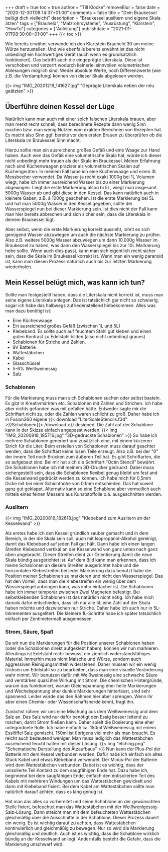 +++
draft = true
toc = true
author = "Till Klocke"
removeBlur = false
date = "2020-12-30T08:14:37+01:00"
comments = false
title = "Dein Braukessel belügt dich vielleicht"
description = "Braukessel auslitern und eigene Skala ätzen"
tags = ["Brauheld", "Malzrohrsysteme", "Ausrüstung", "Klarstein", "HowTo"]
categories = ["Anleitung"]
publishdate = "2021-01-01T08:30:00+01:00"
+++
{{< toc >}}  

Wie bereits erwähnt verwende ich den Klartstein Brauheld 30 um meine Würze herzustellen. Und wie
ebenfalls bereits erwähnt ist das nicht unbedingt ein hochwertiges Gerät (auch wenn es grundsätzlich
funktioniert). Das betrifft auch die eingeprägte Literskala. Diese ist verschoben und verzerrt wodurch
keinerlei sinnvollen volumetrischen Ablesungen möglich sind. Weder absolute Werte, noch Differenzwerte
(wie z.B. die Verdampfung) können von dieser Skala abgelesen werden.

{{< img "IMG_20201219_141627.jpg" "Geprägte Literskala neben der neu geätzten" >}}

## Überführe deinen Kessel der Lüge

Natürlich kann man auch mit einer solch falschen Literskala brauen, aber man merkt recht schnell,
dass berechnete Rezepte dann wenig Sinn machen bzw. man wenig Nutzen vom exakten Berechnen von Rezepten hat.
Es macht also Sinn ggf. bereits vor dem ersten Brauen zu überprüfen ob die Literskala im Braukessel Sinn macht.

Hierzu sollte man ein ausreichend großes Gefäß und eine Waage zur Hand haben. Auch wen das Gefäß eine
volumetrische Skala hat, würde ich dieser nicht unbedingt mehr trauen als der Skala im Braukessel. Meiner
Erfahrung nach sind Küchenwaagen präziser als volumetrischen Skalen auf Küchengeräten. In meinem Fall
habe ich eine Küchenwaage und einen 3L Messbecher verwendet. Da Wasser ja recht exakt 1000g bei 1L Volumen wiegt,
habe ich immer ausreichend Wasser bis zu einer Markierung abgewogen. Liegt die erste Markierung alsoo bi 5L,
wiegt man insgesamt 5000g Wasser ab und gibt diese in den Kessel. Das kann natürlich auch in kleinere Gaben, 
z.B. á 1000g geschehen.
Ist die erste Markierung bei 5L und hat man 5000g Wasser in den Kessel gegeben, sollte der Wasserspiegel
nun bei dieser Markierung sein. Ist dies nicht der Fall kann man hier bereits abbrechen und sich sicher sein,
dass die Literskala in deinem Braukessel lügt.

Aber selbst, wenn die erste Markierung korrekt aussieht, lohnt es sich genügend Wasser abzuwiegen um auch
die nächste Markierung zu prüfen. Also z.B. weitere 5000g Wasser abzuwiegen um dann 10.000g Wasser im
Braukessel zu haben, was dann den Wasserspiegel bis zur 10L Markierung hebe sollte. Wenn auch dies passt,
kann man sich eigentlich recht sicher sein, dass die Skala im Braukessel korrekt ist. Wenn man ein wenig
paranoid ist, kann man diesen Prozess natürlich auch bis zur letzten Markierung wiederholen.

## Mein Kessel belügt mich, was kann ich tun?

Sollte man festgestellt haben, dass die Literskala nicht korrekt ist, muss man seine eigene Literskala
anlegen. Das ist tatsächlich gar nicht so schwierig, sogar ich habe das halbwegs zufriedenstellend
hinbekommen. Alles was man dazu benötigt ist:

* Eine Küchenwaage
* Ein ausreichend großes Gefäß (zwischen 1L und 5L)
* Klebeband. Es sollte auch auf feuchtem Stahl gut kleben und einen guten Kontrast zu Edelstahl bilden (also nicht unbedingt graues)
* Schablonen für Striche und Zahlen.
* 9V Batterie
* Wattestäbchen
* Kabel
* Glasschüssel
* 5-6% Weißweinessig
* Salz

### Schablonen

Für die Markierung muss man sich Schablonen suchen oder selbst basteln. Es gibt in Kreativmärkten
etc. Schablonen mit Zahlen und Strichen. Ich habe aber nichts gefunden was mit gefallen hätte. Entweder
sagte mir die Schriftart nicht zu, oder die Zahlen waren schlicht zu groß. Daher habe ich in Fusion360
eigene {{< download "LiterScaleStencils.f3d" >}}Schablonen{{< /download >}} designed. Die Zahl auf der Schablone
kann in der Skizze einfach angepasst werden.
{{< img "IMG_20200818_185716.jpg" "3D-gedruckte Schablonen" >}}
So habe ich mehrere Schablonen generiert und zusätzlich eine, mit einem kürzeren Strich für die Liter.
Beim erstellen von Schablonen muss darauf geachtet werden, dass die Schriftart keine losen Teile erzeugt.
Also z.B. bei der "0" der innere Teil noch Brücken zum äußeren Teil hat. Es gibt Schriftarten, die so aufgebaut
sind. Bei mir hat sich die Schriftart "Octin Stencil" bewährt.
Die Schablonen habe ich mit meinem 3D-Drucker gedruckt. Dabei muss sichergestellt sein, dass die Schablonen flexibel
genug bleibt um fest and die Kesselwand gedrückt werden zu können. Ich habe mich für 0,5mm Dicke mit bei einer
Schichthöhe von 0,1mm entschieden. Das hat soweit ganz gut geklappt.
Alternativ kann so eine Schablone aber vermutlich auch mittels eines feinen Messers aus Kunststoffolie o.ä.
ausgeschnitten werden.

### Auslitern

{{< img "IMG_20200819_182618.jpg" "Klebeband zum Auslitern an der Kesselwand" >}}

Als erstes habe ich den Kessel gründlich sauber gemacht und in dem Bereich, in der die Skala sein soll,
auch mit Isopropanol-Alkohol gereinigt, damit das Klebeband auf jeden Fall gut hält.
Dann habe ich einen langen Streifen Klebeband vertikal an der Kesselwand von ganz unten nach ganz oben
angebracht. Dieser Streifen dient zur Orientierung damit die neue Skala bündig ausgerichtet ist.
Auf dem Bild kann man erkennen, dass ich meine Schablonen an diesem Streifen ausgerichtet habe und die
horizontalen Klebestreifen bei jeder Markierung dazu benutzt habe die Position meiner Schablonen zu markieren
und nicht den Wasserspiegel. Das hat den Vorteil, dass man die Klebestreifen ein wenig über dem Wasserspiegel
anbringen kann, was imho einfacher ist.
Die Schablonen habe ich immer temporär zwischen Zwei Magneten befestigt. Bei selbstklebenden Schablonen ist das
natürlich nicht nötig.
Ich habe mich damals dafür entschieden, dass ich nur alle 5L eine Zahl auf der Skala haben möchte und
dazwischen nur Striche. Daher habe ich auch nur in 5L-Inkrementen ausgelitert. Die kleinere 1L-Schritte
habe ich später tatsächlich einfach per Zentimetermaß ausgemessen. 

### Strom, Säure, Spaß

Da wir nun die Markierungen für die Position unserer Schablonen haben (oder die Schablonen direkt aufgeklebt
haben), können wir nun markieren. Allerdings ist Edelstahl rechr bewusst ein ziemlich widerstandsfähiges Material.
Immerhin muss nicht Maische und Würze, sondern auch aggressiven Reinigungsmitteln widerstehen. Daher müssen wir
ein wenig tricksen um Edelstahl so zu bearbeiten, dass man eine visuelle Veränderung wahr nimmt.
Wir benutzen dafür mit Weißweinessig eine schwache Säure und verstärken quasi ihre Wirkung mit Strom. Die chemischen
Hintergründe, warum das funktioniert, warum Gleichspannung eher helle Markierungen und Wechelspannung eher dunkle
Markierungen hinterlässt, sind sehr spannend. Leider würde das den Rahmen hier aber sprengen. Wenn ihr aber einen
Chemie- oder Wissenschaftsnerde kennt, fragt ihn.

Zunächst rühren wir uns eine Mischung aus dem Weißweinessig und dem Salz an. Das Salz wird nur dafür benötigt den
Essig besser leitend zu machen, damit Strom fließen kann. Daher spielt die Dosierung eine eher untegordnete Rolle.
Ich habe einfach ca. 150ml Weißweinessig mit einem Esslöffel Salz gemischt. 150ml ist übrigens viel mehr als man 
braucht. Es reicht auch bedeutend weniger. Man muss lediglich das Wattestäbchen ausreichend feucht halten mit dieser
Lösung. 
{{< img "etching.png" "Schematische Darstellung des Ätzaufbaus" >}}
Nun kann der Plus-Pol der Batterie mit dem Kessel verbunden werden. Dafür habe ich einfach ein altes Stück Kabel und
etwas Klebeband verwendet. Der Minus-Pol der Batterie wird dem Wattestäbchen verbunden. Dabei ist es wichtig, dass
der unisolierte Teil Kontakt zu dem saugfähigen Ende hat. Dazu habe ich, beginnend bei dem saugfähigen Ende,
einfach den entisolierten Teil des Kabels mit mehreren Windungen um das Wattestäbchen gewickelt und dann mit
Klebeband fixiert. Bei dem Kabel am Wattestäbchen sollte man natürlich darauf achten, dass es lang genug ist.

Hat man das alles so vorbereitet und seine Schablone an der gewünschten Stelle fixiert, befeuchtet man das Wattestäbchen
mit der Weißwenigessig-Salz-Lösung. Dann streicht man mit dem befeuchteten Wattestäbchen gleichmäßig über die
Ausschnitte in der Schablone. Dieser Prozess dauert ein wenig. Es ist wichtig darauf zu achten, dass Wattestäbchen
kontinuierlich und gleichmäßig zu bewegen. Nur so wird die Markierung gleichmäßig und deutlich. Auch ist es wichtig,
dass die Schablone wirklich bündig an der Kesselwand anliegt. Andernfalls besteht die Gefahr, dass die Markierung 
unschwarf wird.
